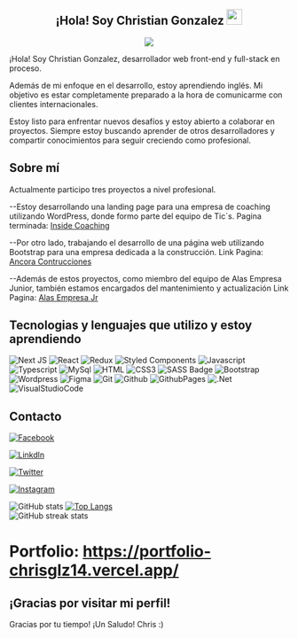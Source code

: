 

<h2 align="center">
  ¡Hola! Soy Christian Gonzalez 
  <img src="https://media.giphy.com/media/hvRJCLFzcasrR4ia7z/giphy.gif" width="28">
</h2> 

<p align="center">
  <img src="https://readme-typing-svg.herokuapp.com/?lines=Programador%20FullTime;&center=true&width=380&height=45"></a>
</p>

<!-- Intro  -->

¡Hola! Soy Christian Gonzalez, desarrollador web front-end y full-stack en proceso.

Además de mi enfoque en el desarrollo, estoy aprendiendo inglés. Mi objetivo es estar completamente preparado a la hora de comunicarme con clientes internacionales.

Estoy listo para enfrentar nuevos desafíos y estoy abierto a colaborar en proyectos. Siempre estoy buscando aprender de otros desarrolladores y compartir conocimientos para seguir creciendo como profesional.

## Sobre mí 
Actualmente participo tres proyectos a nivel profesional. 

--Estoy desarrollando una landing page para una empresa de coaching utilizando WordPress, donde formo parte del equipo de Tic´s. Pagina 
terminada: [Inside Coaching](http://insidecoaching.com.ar/) 

--Por otro lado, trabajando el desarrollo de una página web utilizando Bootstrap para una empresa dedicada a la construcción. Link Pagina: [Ancora Contrucciones](https://ancorasf.netlify.app/)

--Además de estos proyectos, como miembro del equipo de Alas Empresa Junior, también estamos encargados del mantenimiento y actualización Link Pagina: [Alas Empresa Jr](https://www.alasempresajunior.com.ar/)


## Tecnologias y lenguajes que utilizo y estoy aprendiendo
![Next JS](https://img.shields.io/badge/Next-black?style=for-the-badge&logo=next.js&logoColor=white)
![React](https://img.shields.io/badge/-React-61DBFB?style=for-the-badge&labelColor=black&logo=react&logoColor=61DBFB)
![Redux](https://img.shields.io/badge/redux-%23593d88.svg?style=for-the-badge&logo=redux&logoColor=white)
![Styled Components](https://img.shields.io/badge/styled--components-DB7093?style=for-the-badge&logo=styled-components&logoColor=white)
![Javascript](https://img.shields.io/badge/Javascript-F0DB4F?style=for-the-badge&labelColor=black&logo=javascript&logoColor=F0DB4F)
![Typescript](https://img.shields.io/badge/Typescript-007acc?style=for-the-badge&labelColor=black&logo=typescript&logoColor=007acc)
![MySql](https://img.shields.io/badge/MySQL-00000F?style=for-the-badge&logo=mysql&logoColor=white)
![HTML](https://img.shields.io/badge/HTML5-E34F26?style=for-the-badge&logo=html5&logoColor=white)
![CSS3](https://img.shields.io/badge/CSS3-1572B6?style=for-the-badge&logo=css3&logoColor=white)
![SASS Badge](https://img.shields.io/badge/Sass-CC6699?style=for-the-badge&logo=sass&logoColor=white)
![Bootstrap](https://img.shields.io/badge/Bootstrap-563D7C?style=for-the-badge&logo=bootstrap&logoColor=white)
![Wordpress](https://img.shields.io/badge/Wordpress-266D4C?style=for-the-badge&logo=wordpress&logoColor=white)
![Figma](https://img.shields.io/badge/figma-%23F24E1E.svg?style=for-the-badge&logo=figma&logoColor=white)
![Git](https://img.shields.io/badge/Git-F05032?style=for-the-badge&logo=git&logoColor=white)
![Github](https://img.shields.io/badge/Github-463457?style=for-the-badge&logo=github&logoColor=white)
![GithubPages](https://img.shields.io/badge/github%20pages-121013?style=for-the-badge&logo=github&logoColor=white) ![.Net](https://img.shields.io/badge/.NET-5C2D91?style=for-the-badge&logo=.net&logoColor=white)
![VisualStudioCode](https://img.shields.io/badge/Visual_Studio_Code-0078D4?style=for-the-badge&logo=visual%20studio%20code&logoColor=white)




## Contacto
[![Facebook](https://img.shields.io/badge/Facebook-123660?style=for-the-badge&logo=Facebook&logoColor=white)](https://www.facebook.com/christiannnnnn1999/)

[![Linkdln](https://img.shields.io/badge/linkedin-78CFFD?style=for-the-badge&logo=linkedin&logoColor=white)](https://www.linkedin.com/in/chrisglz14/)

[![Twitter](https://img.shields.io/badge/twitter-1DA1F2?style=for-the-badge&logo=twitter&logoColor=white)](https://twitter.com/ChristianG099)

[![Instagram](https://img.shields.io/badge/instagram-C13584?style=for-the-badge&logo=instagram&logoColor=white)](https://www.instagram.com/christian.gonzalez_14/)
 
![GitHub stats](https://github-readme-stats.vercel.app/api?username=chrisglz14&show_icons=true) [![Top Langs](https://github-readme-stats.vercel.app/api/top-langs/?username=chrisglz14)](https://github.com/anuraghazra/github-readme-stats)  
![GitHub streak stats](https://streak-stats.demolab.com/?user=chrisglz14)  
# Portfolio: https://portfolio-chrisglz14.vercel.app/


## ¡Gracias por visitar mi perfil!
Gracias por tu tiempo!
¡Un Saludo! Chris :)
